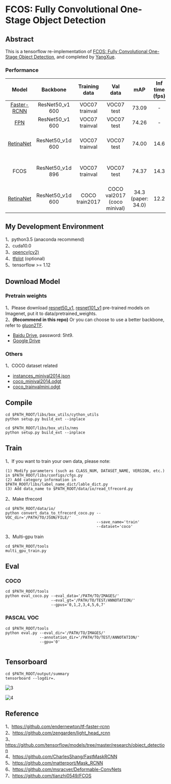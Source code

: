 # FCOS: Fully Convolutional One-Stage Object Detection     

## Abstract
This is a tensorflow re-implementation of [FCOS: Fully Convolutional One-Stage Object Detection](https://arxiv.org/abs/1904.01355), and completed by [YangXue](https://yangxue0827.github.io/).     

### Performance
| Model |    Backbone    |    Training data    |    Val data    |    mAP    | Inf time (fps) | Model Link | Train Schedule | GPU | Image/GPU | Configuration File |
|:------------:|:------------:|:------------:|:---------:|:-----------:|:----------:|:----------:|:----------:|:----------:|:-----------:|:-----------:|
| [Faster-RCNN](https://github.com/DetectionTeamUCAS/Faster-RCNN_Tensorflow) | ResNet50_v1 600 | VOC07 trainval | VOC07 test | 73.09 | - | - | - | 1X GTX 1080Ti | 1 | - |
| [FPN](https://github.com/DetectionTeamUCAS/FPN_Tensorflow) | ResNet50_v1 600 | VOC07 trainval | VOC07 test | 74.26 | - | - | - | 1X GTX 1080Ti | 1 | - |
| [RetinaNet](https://github.com/DetectionTeamUCAS/RetinaNet_Tensorflow) | ResNet50_v1d 600 | VOC07 trainval | VOC07 test | 74.00 | 14.6 | [model](https://drive.google.com/file/d/1qjYsAi5uHB-6KgnrgWTN42a7Njkah-rA/view?usp=sharing) | - | 4X GeForce RTX 2080 Ti | 2 | - |
| FCOS | ResNet50_v1d 896 | VOC07 trainval | VOC07 test | 74.37 | 14.3 |  | - | 3X GeForce RTX 2080 Ti | 2 | [cfgs_fcos_voc07_res50_v4.py](./libs/configs/VOC2007/cfgs_fcos_voc07_res50_v4.py) |
| [RetinaNet](https://github.com/DetectionTeamUCAS/RetinaNet_Tensorflow) | ResNet50_v1d 600 | COCO train2017 | COCO val2017 (coco minival) | 34.3 (paper: 34.0) | 12.2 | [model](https://drive.google.com/file/d/1UIHFh_QnYpQCeFPimnmZhPuxpIkFjwq5/view?usp=sharing) | 1x | 4X GeForce RTX 2080 Ti | 2 | - |

## My Development Environment
1、python3.5 (anaconda recommend)             
2、cuda10.0                     
3、[opencv(cv2)](https://pypi.org/project/opencv-python/)    
4、[tfplot](https://github.com/wookayin/tensorflow-plot) (optional)            
5、tensorflow >= 1.12                     

## Download Model
### Pretrain weights
1、Please download [resnet50_v1](http://download.tensorflow.org/models/resnet_v1_50_2016_08_28.tar.gz), [resnet101_v1](http://download.tensorflow.org/models/resnet_v1_101_2016_08_28.tar.gz) pre-trained models on Imagenet, put it to data/pretrained_weights.       
2、**(Recommend in this repo)** Or you can choose to use a better backbone, refer to [gluon2TF](https://github.com/yangJirui/gluon2TF).    
* [Baidu Drive](https://pan.baidu.com/s/1GpqKg0dOaaWmwshvv1qWGg), password: 5ht9.          
* [Google Drive](https://drive.google.com/drive/folders/1BM8ffn1WnsRRb5RcuAcyJAHX8NS2M1Gz?usp=sharing) 

### Others
1、COCO dataset related      
* [instances_minival2014.json](https://drive.google.com/file/d/1cgyEzdGVfx7zPNUO0lLfm8pu0HfIj3Xv/view?usp=sharing)
* [coco_minival2014.odgt](https://drive.google.com/file/d/1Au55e6lqvuTunNBZO2Cj4Kh9XySyM3ZN/view?usp=sharing)       
* [coco_trainvalmini.odgt](https://drive.google.com/file/d/1TSbPjY7HNDryIL3PB6pkO2EVDAwsyD3k/view?usp=sharing)  

## Compile
```  
cd $PATH_ROOT/libs/box_utils/cython_utils
python setup.py build_ext --inplace

cd $PATH_ROOT/libs/box_utils/nms
python setup.py build_ext --inplace
```

## Train

1、If you want to train your own data, please note:  
```     
(1) Modify parameters (such as CLASS_NUM, DATASET_NAME, VERSION, etc.) in $PATH_ROOT/libs/configs/cfgs.py
(2) Add category information in $PATH_ROOT/libs/label_name_dict/lable_dict.py     
(3) Add data_name to $PATH_ROOT/data/io/read_tfrecord.py 
```     

2、Make tfrecord
```  
cd $PATH_ROOT/data/io/  
python convert_data_to_tfrecord_coco.py --VOC_dir='/PATH/TO/JSON/FILE/' 
                                        --save_name='train' 
                                        --dataset='coco'
```      

3、Multi-gpu train
```  
cd $PATH_ROOT/tools
multi_gpu_train.py
```

## Eval
### COCO
```  
cd $PATH_ROOT/tools
python eval_coco.py --eval_data='/PATH/TO/IMAGES/'  
                    --eval_gt='/PATH/TO/TEST/ANNOTATION/'
                    --gpus='0,1,2,3,4,5,6,7'           
``` 

### PASCAL VOC
```  
cd $PATH_ROOT/tools
python eval.py --eval_dir='/PATH/TO/IMAGES/'  
               --annotation_dir='/PATH/TO/TEST/ANNOTATION/'
               --gpu='0'
                    
```

## Tensorboard
```  
cd $PATH_ROOT/output/summary
tensorboard --logdir=.
``` 

![3](images.png)

![4](scalars.png)

## Reference
1、https://github.com/endernewton/tf-faster-rcnn   
2、https://github.com/zengarden/light_head_rcnn   
3、https://github.com/tensorflow/models/tree/master/research/object_detection        
4、https://github.com/CharlesShang/FastMaskRCNN       
5、https://github.com/matterport/Mask_RCNN      
6、https://github.com/msracver/Deformable-ConvNets      
7、https://github.com/tianzhi0549/FCOS       
